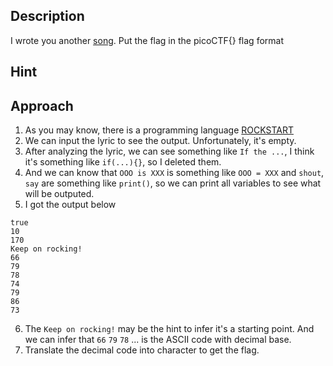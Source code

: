 ## Description
I wrote you another [song](https://jupiter.challenges.picoctf.org/static/b99c57e4274172bf3c93534b6d59632d/lyrics.txt). Put the flag in the picoCTF{} flag format
## Hint

## Approach
1. As you may know, there is a programming language [ROCKSTART](https://codewithrockstar.com/)
2. We can input the lyric to see the output. Unfortunately, it's empty. 
3. After analyzing the lyric, we can see something like `If the ...`, I think it's something like `if(...){}`, so I deleted them.
4. And we can know that `OOO is XXX` is something like `OOO = XXX` and `shout`, `say` are something like `print()`, so we can print all variables to see what will be outputed.
5. I got the output below
```
true
10
170
Keep on rocking!
66
79
78
74
79
86
73
```
6. The `Keep on rocking!` may be the hint to infer it's a starting point. And we can infer that `66` `79` `78` ... is the ASCII code with decimal base.
7. Translate the decimal code into character to get the flag.